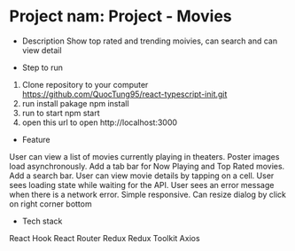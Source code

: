 # Project nam: Project - Movies

* Description
 Show top rated and trending moivies, can search and can view detail


* Step to run
1. Clone repository to your computer
https://github.com/QuocTung95/react-typescript-init.git
2. run install pakage
npm install
3. run to start
npm start
4. open this url to open
http://localhost:3000

* Feature

 User can view a list of movies currently playing in theaters. Poster images load asynchronously.
 Add a tab bar for Now Playing and Top Rated movies.
 Add a search bar.
 User can view movie details by tapping on a cell.
 User sees loading state while waiting for the API.
 User sees an error message when there is a network error.
 Simple responsive.
 Can resize dialog by click on right corner bottom


* Tech stack

React Hook
React Router
Redux
Redux Toolkit
Axios